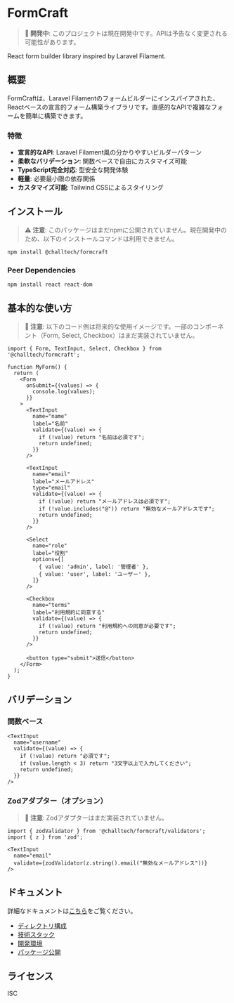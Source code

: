 # FormCraft

> **🚧 開発中**: このプロジェクトは現在開発中です。APIは予告なく変更される可能性があります。

React form builder library inspired by Laravel Filament.

## 概要

FormCraftは、Laravel Filamentのフォームビルダーにインスパイアされた、Reactベースの宣言的フォーム構築ライブラリです。直感的なAPIで複雑なフォームを簡単に構築できます。

### 特徴

- **宣言的なAPI**: Laravel Filament風の分かりやすいビルダーパターン
- **柔軟なバリデーション**: 関数ベースで自由にカスタマイズ可能
- **TypeScript完全対応**: 型安全な開発体験
- **軽量**: 必要最小限の依存関係
- **カスタマイズ可能**: Tailwind CSSによるスタイリング

## インストール

> **⚠️ 注意**: このパッケージはまだnpmに公開されていません。現在開発中のため、以下のインストールコマンドは利用できません。

```bash
npm install @challtech/formcraft
```

### Peer Dependencies

```bash
npm install react react-dom
```

## 基本的な使い方

> **📝 注意**: 以下のコード例は将来的な使用イメージです。一部のコンポーネント（Form, Select, Checkbox）はまだ実装されていません。

```tsx
import { Form, TextInput, Select, Checkbox } from '@challtech/formcraft';

function MyForm() {
  return (
    <Form
      onSubmit={(values) => {
        console.log(values);
      }}
    >
      <TextInput
        name="name"
        label="名前"
        validate={(value) => {
          if (!value) return "名前は必須です";
          return undefined;
        }}
      />

      <TextInput
        name="email"
        label="メールアドレス"
        type="email"
        validate={(value) => {
          if (!value) return "メールアドレスは必須です";
          if (!value.includes("@")) return "無効なメールアドレスです";
          return undefined;
        }}
      />

      <Select
        name="role"
        label="役割"
        options={[
          { value: 'admin', label: '管理者' },
          { value: 'user', label: 'ユーザー' },
        ]}
      />

      <Checkbox
        name="terms"
        label="利用規約に同意する"
        validate={(value) => {
          if (!value) return "利用規約への同意が必要です";
          return undefined;
        }}
      />

      <button type="submit">送信</button>
    </Form>
  );
}
```

## バリデーション

### 関数ベース

```tsx
<TextInput
  name="username"
  validate={(value) => {
    if (!value) return "必須です";
    if (value.length < 3) return "3文字以上で入力してください";
    return undefined;
  }}
/>
```

### Zodアダプター（オプション）

> **📝 注意**: Zodアダプターはまだ実装されていません。

```tsx
import { zodValidator } from '@challtech/formcraft/validators';
import { z } from 'zod';

<TextInput
  name="email"
  validate={zodValidator(z.string().email("無効なメールアドレス"))}
/>
```

## ドキュメント

詳細なドキュメントは[こちら](./docs)をご覧ください。

- [ディレクトリ構成](./docs/directory-structure.md)
- [技術スタック](./docs/technical-stack.md)
- [開発環境](./docs/development-environment.md)
- [パッケージ公開](./docs/package-publishing.md)

## ライセンス

ISC
